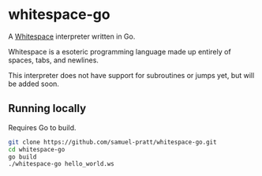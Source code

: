 # whitespace-go

A [Whitespace](https://en.wikipedia.org/wiki/Whitespace_(programming_language)) interpreter written in Go. 

Whitespace is a esoteric programming language made up entirely of spaces, tabs, and newlines. 

This interpreter does not have support for subroutines or jumps yet, but will be added soon.

## Running locally

Requires Go to build.

```bash
git clone https://github.com/samuel-pratt/whitespace-go.git
cd whitespace-go
go build
./whitespace-go hello_world.ws
```
